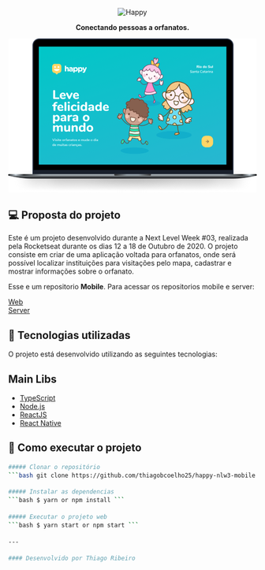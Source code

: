 <p align="center">
  <img src="./src/images/map-maker@2x.png" alt="Happy" />
</p>

<p align="center">
  <b>Conectando pessoas a orfanatos.</b>
</p>

 <img src="./src/images/capa.png"/>

## 💻 Proposta do projeto

Este é um projeto desenvolvido durante a Next Level Week #03, realizada pela Rocketseat durante os dias 12 a 18 de Outubro de 2020.
O projeto consiste em criar de uma aplicação voltada para orfanatos, onde será possível localizar instituições para visitações pelo mapa, cadastrar e mostrar informações sobre o orfanato.

Esse e um repositorio **Mobile**. Para acessar os repositorios mobile e server:

[Web](https://github.com/thiagobcoelho25/happy-nlw3)
</br>
[Server](https://github.com/thiagobcoelho25/happy-nlw3-backend)

## 🚀 Tecnologias utilizadas

O projeto está desenvolvido utilizando as seguintes tecnologias:

## Main Libs

- [TypeScript](https://www.typescriptlang.org/)
- [Node.js](https://nodejs.org/en/)
- [ReactJS](https://reactjs.org/)
- [React Native](https://reactnative.dev/)

## 🔑 Como executar o projeto

```bash
##### Clonar o repositório
```bash git clone https://github.com/thiagobcoelho25/happy-nlw3-mobile

##### Instalar as dependencias
```bash $ yarn or npm install ```
  
##### Executar o projeto web
```bash $ yarn start or npm start ```

---

#### Desenvolvido por Thiago Ribeiro